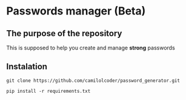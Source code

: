 # Passwords manager (Beta)

## The purpose of the repository

This is supposed to help you create and manage **strong** passwords

## Instalation

```
git clone https://github.com/camilolcoder/password_generator.git
```

```
pip install -r requirements.txt  
```
